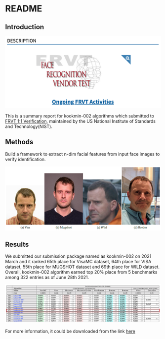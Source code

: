 # README

## Introduction

![frvt.png](attachment/frvt.png)

This is a summary report for kookmin-002 algorithms which submitted to [FRVT 1:1 Verification](https://pages.nist.gov/frvt/html/frvt11.html), maintained by the US National Institute of Standards and Technology(NIST).

## Methods

Build a framework to extract n-dim facial features from input face images to verify identification.

![example of FRVT 1:1 Verification test dataset](attachment/ex_testset.png)


## Results

We submitted our submission package named as kookmin-002 on 2021 March and it ranked 65th place for VisaMC dataset, 64th place for VISA dataset, 55th place for MUGSHOT dataset and 69th place for WILD dataset. Overall, kookmin-002 algorithm earned top 20% place from 5 benchmarks among 322 entries as of June 28th 2021.

![captured result from official summary report](attachment/frvt_result.png)


For more information, it could be downloaded from the link [here](https://github.com/usnistgov/frvt/blob/nist-pages/reports/11/frvt_11_report_2021_06_28.pdf)
